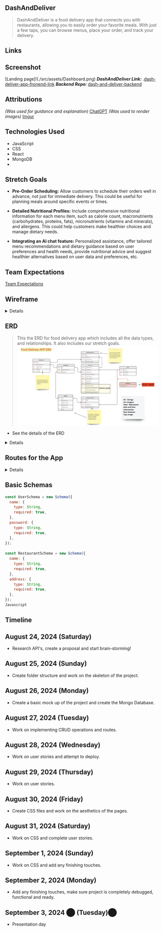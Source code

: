 ## DashAndDeliver
> DashAndDeliver is a food delivery app that connects you with restaurants, allowing you to easily order your favorite meals. With just a few taps, you can browse menus, place your order, and track your delivery.
## Links
## Screenshot
[Landing page]!(./src/assets/Dashboard.png)
***DashAndDeliver Link:***
.[dash-deliver-app-fronend-link](https://dash-and-deliver.netlify.app)
***Backend Repo:*** 
[dash-and-deliver-backend](https://github.com/NuralySol/dash-and-deliver-backend)
## Attributions
*(Was used for guidance and explanation)*
[ChatGPT](https://chatgpt.com)
*(Was used to render images)*
[Imgur](https://imgur.com)
## Technologies Used
- JavaScript
- CSS
- React
- MongoDB
- 
## Stretch Goals

- **Pre-Order Scheduling:** Allow customers to schedule their orders well in advance, not just for immediate delivery. This could be useful for planning meals around specific events or times.

- **Detailed Nutritional Profiles:** Include comprehensive nutritional information for each menu item, such as calorie count, macronutrients (carbohydrates, proteins, fats), micronutrients (vitamins and minerals), and allergens. This could help customers make healthier choices and manage dietary needs.

- **Integrating an AI chat feature:** Personalized assistance, offer tailored menu recommendations and dietary guidance based on user preferences and health needs, provide nutritional advice and suggest healthier alternatives based on user data and preferences, etc.

## Team Expectations

[Team Expectations](https://docs.google.com/document/d/1cJsnRTeMD8zwStb7M6jFdcLx1ro5UoGyzrmQ1iOCzB0/edit?usp=sharing)

## Wireframe

<details>

![Food Delivery App Frame1](./src/assets/Wireframe%20Food%20Delivery%20App%20-%20Frame%201.jpg)
![Food Delivery App Frame2](./src/assets/Wireframe%20Food%20Delivery%20App%20-%20Frame%202.jpg)
![Food Delivery App Frame3](./src/assets/Wireframe%20Food%20Delivery%20App%20-%20Frame%203.jpg)
![Food Delivery App Frame4](./src/assets/Wireframe%20Food%20Delivery%20App%20-%20Frame%204.jpg)
![Food Delivery App Restaurant Choice](./src/assets/Wireframe%20Food%20Delivery%20App%20-%20Frame%205.jpg)

</details>

## ERD

> This the ERD for food delivery app which includes all the data types, and relationships. It also includes our stretch goals.
> ![Food Delivery App ERD](./src/assets/Food%20Delivery%20App%20ERD%20-%20ERD%20Table.jpg)

- See the details of the ERD

<details>

![Details of ERD](./src/assets/Food%20Delivery%20App%20ERD%20-%20ERD%20explanation.jpg)

</details>

## Routes for the App

<details>

- Unprotected routes

| Method | Endpoint             | Description               |
| ------ | -------------------- | ------------------------- |
| GET    | `/`                  | Welcome message           |
| POST   | `/api/auth/register` | Register a new user       |
| POST   | `/api/auth/login`    | Log in a user             |
| GET    | `/api/restaurants`   | Get a list of restaurants |

- Protected routes

| Method | Endpoint                         | Description                                    |
| ------ | -------------------------------- | ---------------------------------------------- |
| GET    | `/api/menu-items`                | Get all menu items                             |
| POST   | `/api/menu-items`                | Create a new menu item                         |
| GET    | `/api/orders`                    | Get all orders for the authenticated user      |
| POST   | `/api/orders`                    | Create a new order                             |
| GET    | `/api/addresses`                 | Get all addresses for the authenticated user   |
| POST   | `/api/addresses`                 | Create a new address                           |
| GET    | `/api/addresses/:id`             | Get a specific address by ID                   |
| PUT    | `/api/addresses/:id`             | Update an existing address by ID               |
| DELETE | `/api/addresses/:id`             | Delete an address by ID                        |
| POST   | `/payment/create-payment-intent` | Create a payment intent for a specific amount. |

</details>

## Basic Schemas

```Javascript
const UserSchema = new Schema({
  name: {
    type: String,
    required: true,
  },
  password: {
    type: String,
    required: true,
  },
});

const RestaurantSchema = new Schema({
  name: {
    type: String,
    required: true,
  },
  address: {
    type: String,
    required: true,
  },
});
Javascript
```

## Timeline

## August 24, 2024 (Saturday)

- Research API's, create a proposal and start brain-storming!

## August 25, 2024 (Sunday)

- Create folder structure and work on the skeleton of the project.

## August 26, 2024 (Monday)

- Create a basic mock up of the project and create the Mongo Database.

## August 27, 2024 (Tuesday)

- Work on implementing CRUD operations and routes.

## August 28, 2024 (Wednesday)

- Work on user stories and attempt to deploy.

## August 29, 2024 (Thursday)

- Work on user stories.

## August 30, 2024 (Friday)

- Create CSS files and work on the aesthetics of the pages.

## August 31, 2024 (Saturday)

- Work on CSS and complete user stories.

## September 1, 2024 (Sunday)

- Work on CSS and add any finishing touches.

## September 2, 2024 (Monday)

- Add any finishing touches, make sure project is completely debugged, functional and ready.

## September 3, 2024 ​⬤ (Tuesday)​⬤

- Presentation day

